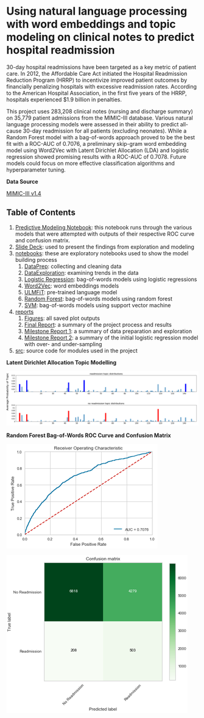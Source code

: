 # Using natural language processing with word embeddings and topic modeling on clinical notes to predict hospital readmission

30-day hospital readmissions have been targeted as a key metric of patient care. In 2012, the Affordable Care Act initiated the Hospital Readmission Reduction Program (HRRP) to incentivize improved patient outcomes by financially penalizing hospitals with excessive readmission rates. According to the American Hospital Association, in the first five years of the HRRP, hospitals experienced $1.9 billion in penalties. 

This project uses 283,208 clinical notes (nursing and discharge summary) on 35,779 patient admissions from the MIMIC-III database. Various natural language processing models were assessed in their ability to predict all-cause 30-day readmission for all patients (excluding neonates). While a Random Forest model with a bag-of-words approach proved to be the best fit with a ROC-AUC of 0.7076, a preliminary skip-gram word embedding model using Word2Vec with Latent Dirichlet Allocation (LDA)  and logistic regression showed promising results with a ROC-AUC of 0.7078. Future models could focus on more effective classification algorithms and hyperparameter tuning.

**Data Source**

[MIMIC-III v1.4](https://mimic.physionet.org/)

Table of Contents
------------

1. [Predictive Modeling Notebook](Predictive_Modeling.ipynb): this notebook runs through the various models that were attempted with outputs of their respective ROC curve and confusion matrix.
2. [Slide Deck](Predicting_readmission_slidedeck.pdf): used to present the findings from exploration and modeling
3. [notebooks](notebooks): these are exploratory notebooks used to show the model building process
   1. [DataPrep](notebooks/0.1-TheeChris-DataPrep.ipynb): collecting and cleaning data
   2. [DataExploration](notebooks/1.1-TheeChris-DataExploration.ipynb): examining trends in the data
   3. [Logistic Regression](notebooks/2.1-TheeChris-ModelLogisticReg.ipynb): bag-of-words models using logistic regressions
   4. [Word2Vec](notebooks/2.2_TheeChris_ModelWord2Vec.ipynb): word embeddings models
   5. [ULMFiT](notebooks/2.3_TheeChris_ModelULMFiT.ipynb): pre-trained language model
   6. [Random Forest](notebooks/2.4_TheeChris_ModelRandomForest.ipynb): bag-of-words models using random forest
   7. [SVM](notebooks/2.5_TheeChris_ModelSVM.ipynb): bag-of-words models using support vector machine
4. [reports](reports)
   1. [Figures](reports/figures): all saved plot outputs 
   2. [Final Report](reports/Capstone_2_Report.pdf): a summary of the project process and results
   3. [Milestone Report 1](reports/Capstone2_Milestone_Report.pdf): a summary of data preparation and exploration
   4. [Milestone Report 2](reports/Capstone2_Milestone_Report_2.pdf): a summary of the initial logistic regression model with over- and under-sampling
5. [src](src): source code for modules used in the project



**Latent Dirichlet Allocation Topic Modelling**

![LDA Topics](reports/figures/lda_topic_distro.png)

**Random Forest Bag-of-Words ROC Curve and Confusion Matrix**

![ROC Curve](reports/figures/rf_undersample_roc_curve.PNG)

![Confusion Matrix](reports/figures/rf_undersample_confusion_matrix.png)

